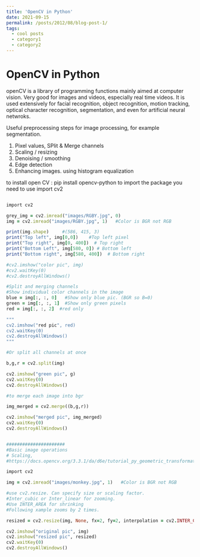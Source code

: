 ```yaml
---
title: 'OpenCV in Python'
date: 2021-09-15
permalink: /posts/2012/08/blog-post-1/
tags:
  - cool posts
  - category1
  - category2
---
```


OpenCV in Python
======
openCV is a library of programming functions mainly aimed at computer vision.
Very good for images and videos, especially real time videos.
It is used extensively for facial recognition, object recognition, motion tracking,
optical character recognition, segmentation, and even for artificial neural netwroks. 

Useful preprocessing steps for image processing, for example segmentation. 
1. Pixel values, SPlit & Merge channels
2. Scaling / resizing
3. Denoising / smoothing
4. Edge detection
5. Enhancing images. using histogram equalization

to install open CV : pip install opencv-python
to import the package you need to use import cv2




```ruby

import cv2

grey_img = cv2.imread("images/RGBY.jpg", 0) 
img = cv2.imread("images/RGBY.jpg", 1)   #Color is BGR not RGB

print(img.shape)     #(586, 415, 3)
print("Top left", img[0,0])    #Top left pixel
print("Top right", img[0, 400])  # Top right
print("Bottom Left", img[580, 0]) # Bottom left
print("Bottom right", img[580, 400])  # Bottom right

#cv2.imshow("color pic", img)
#cv2.waitKey(0)          
#cv2.destroyAllWindows() 

#Split and merging channels
#Show individual color channels in the image
blue = img[:, :, 0]   #Show only blue pic. (BGR so B=0)
green = img[:, :, 1]  #Show only green pixels
red = img[:, :, 2]  #red only

"""
cv2.imshow("red pic", red)
cv2.waitKey(0)          
cv2.destroyAllWindows() 
"""

#Or split all channels at once

b,g,r = cv2.split(img)

cv2.imshow("green pic", g)
cv2.waitKey(0)          
cv2.destroyAllWindows() 

#to merge each image into bgr

img_merged = cv2.merge((b,g,r))

cv2.imshow("merged pic", img_merged)
cv2.waitKey(0)          
cv2.destroyAllWindows() 


######################
#Basic image operations
# Scaling, 
#https://docs.opencv.org/3.3.1/da/d6e/tutorial_py_geometric_transformations.html

import cv2

img = cv2.imread("images/monkey.jpg", 1)   #Color is BGR not RGB

#use cv2.resize. Can specify size or scaling factor.
#Inter_cubic or Inter_linear for zooming.
#Use INTER_AREA for shrinking
#Following xample zooms by 2 times.

resized = cv2.resize(img, None, fx=2, fy=2, interpolation = cv2.INTER_CUBIC)

cv2.imshow("original pic", img)
cv2.imshow("resized pic", resized)
cv2.waitKey(0)          
cv2.destroyAllWindows() 
```

